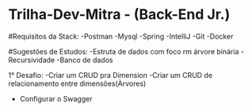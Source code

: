# Trilha-Dev-Mitra - (Back-End Jr.)
#Requisitos da Stack:
  -Postman
  -Mysql
  -Spring
  -IntelliJ
  -Git
  -Docker

#Sugestões de Estudos:
  -Estruta de dados com foco rm árvore binária
  -Recursividade
  -Banco de dados

1° Desafio:
  -Criar um CRUD pra Dimension
  -Criar um CRUD de relacionamento entre dimensões(Àrvores)
  - Configurar o Swagger
  
